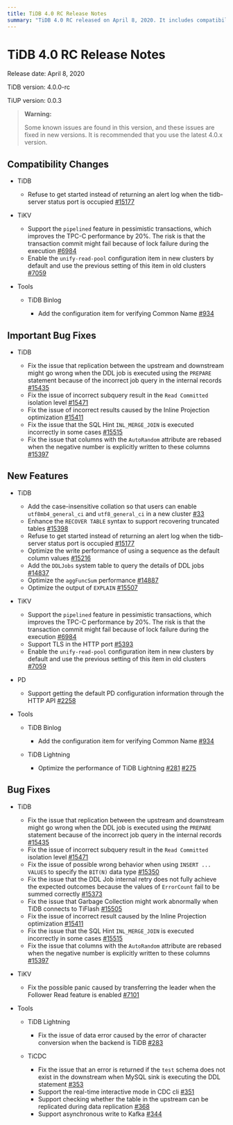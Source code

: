 ```yaml
---
title: TiDB 4.0 RC Release Notes
summary: "TiDB 4.0 RC released on April 8, 2020. It includes compatibility changes, bug fixes, new features, and tools. TiKV supports the `pipelined` feature in pessimistic transactions, improving TPC-C performance by 20%. TiDB adds case-insensitive collation and enhances the `RECOVER TABLE` syntax. TiKV now supports TLS in the HTTP port. PD supports getting default PD configuration information through the HTTP API. Bug fixes include issues with replication, subquery results, and DDL job internal retry. Tools like TiDB Lightning and TiCDC also have bug fixes and new features."
---
```


# TiDB 4.0 RC Release Notes

Release date: April 8, 2020

TiDB version: 4.0.0-rc

TiUP version: 0.0.3

> **Warning:**
>
> Some known issues are found in this version, and these issues are fixed in new versions. It is recommended that you use the latest 4.0.x version.

## Compatibility Changes

+ TiDB

    - Refuse to get started instead of returning an alert log when the tidb-server status port is occupied [#15177](https://github.com/pingcap/tidb/pull/15177)

+ TiKV

    - Support the `pipelined` feature in pessimistic transactions, which improves the TPC-C performance by 20%. The risk is that the transaction commit might fail because of lock failure during the execution [#6984](https://github.com/tikv/tikv/pull/6984)
    - Enable the `unify-read-pool` configuration item in new clusters by default and use the previous setting of this item in old clusters [#7059](https://github.com/tikv/tikv/pull/7059)

+ Tools

    - TiDB Binlog

        * Add the configuration item for verifying Common Name [#934](https://github.com/pingcap/tidb-binlog/pull/934)

## Important Bug Fixes

+ TiDB

    - Fix the issue that replication between the upstream and downstream might go wrong when the DDL job is executed using the `PREPARE` statement because of the incorrect job query in the internal records [#15435](https://github.com/pingcap/tidb/pull/15435)
    - Fix the issue of incorrect subquery result in the `Read Committed` isolation level [#15471](https://github.com/pingcap/tidb/pull/15471)
    - Fix the issue of incorrect results caused by the Inline Projection optimization [#15411](https://github.com/pingcap/tidb/pull/15411)
    - Fix the issue that the SQL Hint `INL_MERGE_JOIN` is executed incorrectly in some cases [#15515](https://github.com/pingcap/tidb/pull/15515)
    - Fix the issue that columns with the `AutoRandom` attribute are rebased when the negative number is explicitly written to these columns [#15397](https://github.com/pingcap/tidb/pull/15397)

## New Features

+ TiDB

    - Add the case-insensitive collation so that users can enable `utf8mb4_general_ci` and `utf8_general_ci` in a new cluster [#33](https://github.com/pingcap/tidb/projects/33)
    - Enhance the `RECOVER TABLE` syntax to support recovering truncated tables [#15398](https://github.com/pingcap/tidb/pull/15398)
    - Refuse to get started instead of returning an alert log when the tidb-server status port is occupied [#15177](https://github.com/pingcap/tidb/pull/15177)
    - Optimize the write performance of using a sequence as the default column values [#15216](https://github.com/pingcap/tidb/pull/15216)
    - Add the `DDLJobs` system table to query the details of DDL jobs [#14837](https://github.com/pingcap/tidb/pull/14837)
    - Optimize the `aggFuncSum` performance [#14887](https://github.com/pingcap/tidb/pull/14887)
    - Optimize the output of `EXPLAIN` [#15507](https://github.com/pingcap/tidb/pull/15507)

+ TiKV

    - Support the `pipelined` feature in pessimistic transactions, which improves the TPC-C performance by 20%. The risk is that the transaction commit might fail because of lock failure during the execution [#6984](https://github.com/tikv/tikv/pull/6984)
    - Support TLS in the HTTP port [#5393](https://github.com/tikv/tikv/pull/5393)
    - Enable the `unify-read-pool` configuration item in new clusters by default and use the previous setting of this item in old clusters [#7059](https://github.com/tikv/tikv/pull/7059)

+ PD

    - Support getting the default PD configuration information through the HTTP API [#2258](https://github.com/pingcap/pd/pull/2258)

+ Tools

    - TiDB Binlog

        * Add the configuration item for verifying Common Name [#934](https://github.com/pingcap/tidb-binlog/pull/934)

    - TiDB Lightning

        * Optimize the performance of TiDB Lightning [#281](https://github.com/pingcap/tidb-lightning/pull/281) [#275](https://github.com/pingcap/tidb-lightning/pull/275)

## Bug Fixes

+ TiDB

    - Fix the issue that replication between the upstream and downstream might go wrong when the DDL job is executed using the `PREPARE` statement because of the incorrect job query in the internal records [#15435](https://github.com/pingcap/tidb/pull/15435)
    - Fix the issue of incorrect subquery result in the `Read Committed` isolation level [#15471](https://github.com/pingcap/tidb/pull/15471)
    - Fix the issue of possible wrong behavior when using `INSERT ... VALUES` to specify the `BIT(N)` data type [#15350](https://github.com/pingcap/tidb/pull/15350)
    - Fix the issue that the DDL Job internal retry does not fully achieve the expected outcomes because the values of `ErrorCount` fail to be summed correctly [#15373](https://github.com/pingcap/tidb/pull/15373)
    - Fix the issue that Garbage Collection might work abnormally when TiDB connects to TiFlash [#15505](https://github.com/pingcap/tidb/pull/15505)
    - Fix the issue of incorrect result caused by the Inline Projection optimization [#15411](https://github.com/pingcap/tidb/pull/15411)
    - Fix the issue that the SQL Hint `INL_MERGE_JOIN` is executed incorrectly in some cases [#15515](https://github.com/pingcap/tidb/pull/15515)
    - Fix the issue that columns with the `AutoRandom` attribute are rebased when the negative number is explicitly written to these columns [#15397](https://github.com/pingcap/tidb/pull/15397)

+ TiKV
    - Fix the possible panic caused by transferring the leader when the Follower Read feature is enabled [#7101](https://github.com/tikv/tikv/pull/7101)

+ Tools

    - TiDB Lightning

        * Fix the issue of data error caused by the error of character conversion when the backend is TiDB [#283](https://github.com/pingcap/tidb-lightning/pull/283)

    - TiCDC

        * Fix the issue that an error is returned if the `test` schema does not exist in the downstream when MySQL sink is executing the DDL statement [#353](https://github.com/pingcap/tiflow/pull/353)
        * Support the real-time interactive mode in CDC cli [#351](https://github.com/pingcap/tiflow/pull/351)
        * Support checking whether the table in the upstream can be replicated during data replication [#368](https://github.com/pingcap/tiflow/pull/368)
        * Support asynchronous write to Kafka [#344](https://github.com/pingcap/tiflow/pull/344)
